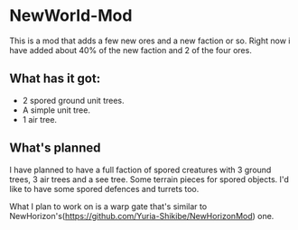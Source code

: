 # NewWorld-Mod
This is a mod that adds a few new ores and a new faction or so. Right now i have added about 40% of the new faction and 2 of the four ores.


## What has it got:
* 2 spored ground unit trees.
* A simple unit tree.
* 1 air tree.

## What's planned
I have planned to have a full faction of spored creatures with 3 ground trees, 3 air trees and a see tree.
Some terrain pieces for spored objects. 
I'd like to have some spored defences and turrets too.

What I plan to work on is a warp gate that's similar to NewHorizon's(https://github.com/Yuria-Shikibe/NewHorizonMod) one.
